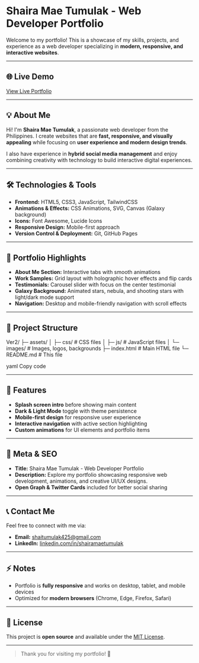 # Shaira Mae Tumulak - Web Developer Portfolio

Welcome to my portfolio! This is a showcase of my skills, projects, and experience as a web developer specializing in **modern, responsive, and interactive websites**.  

---

## 🌐 Live Demo
[View Live Portfolio](https://yourwebsite.com)  

---

## 💡 About Me
Hi! I'm **Shaira Mae Tumulak**, a passionate web developer from the Philippines. I create websites that are **fast, responsive, and visually appealing** while focusing on **user experience and modern design trends**.  

I also have experience in **hybrid social media management** and enjoy combining creativity with technology to build interactive digital experiences.  

---

## 🛠️ Technologies & Tools
- **Frontend:** HTML5, CSS3, JavaScript, TailwindCSS  
- **Animations & Effects:** CSS Animations, SVG, Canvas (Galaxy background)  
- **Icons:** Font Awesome, Lucide Icons  
- **Responsive Design:** Mobile-first approach  
- **Version Control & Deployment:** Git, GitHub Pages  

---

## 💼 Portfolio Highlights
- **About Me Section:** Interactive tabs with smooth animations  
- **Work Samples:** Grid layout with holographic hover effects and flip cards  
- **Testimonials:** Carousel slider with focus on the center testimonial  
- **Galaxy Background:** Animated stars, nebula, and shooting stars with light/dark mode support  
- **Navigation:** Desktop and mobile-friendly navigation with scroll effects  

---

## 📂 Project Structure
Ver2/
├─ assets/
│ ├─ css/ # CSS files
│ ├─ js/ # JavaScript files
│ └─ images/ # Images, logos, backgrounds
├─ index.html # Main HTML file
└─ README.md # This file

yaml
Copy code

---

## 🚀 Features
- **Splash screen intro** before showing main content  
- **Dark & Light Mode** toggle with theme persistence  
- **Mobile-first design** for responsive user experience  
- **Interactive navigation** with active section highlighting  
- **Custom animations** for UI elements and portfolio items  

---

## 📄 Meta & SEO
- **Title:** Shaira Mae Tumulak - Web Developer Portfolio  
- **Description:** Explore my portfolio showcasing responsive web development, animations, and creative UI/UX designs.  
- **Open Graph & Twitter Cards** included for better social sharing  

---

## 📞 Contact Me
Feel free to connect with me via:  
- **Email:** [shaitumulak425@gmail.com](mailto:your-email@example.com)  
- **LinkedIn:** [linkedin.com/in/shairamaetumulak](https://linkedin.com/in/shairamaetumulak)  

---

## ⚡ Notes
- Portfolio is **fully responsive** and works on desktop, tablet, and mobile devices  
- Optimized for **modern browsers** (Chrome, Edge, Firefox, Safari)  

---

## 📌 License
This project is **open source** and available under the [MIT License](LICENSE).  

---

> Thank you for visiting my portfolio! 🌟
